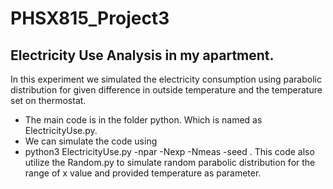 # PHSX815_Project3
## Electricity Use Analysis in my apartment.
In this experiment we simulated the electricity consumption using parabolic distribution for given difference in outside temperature and the temperature set on thermostat.
- The main code is in the folder python. Which is named as ElectricityUse.py.
- We can simulate the code using 
- python3 ElectricityUse.py -npar <number of paramters> -Nexp <number of experiments> -Nmeas <number of measurements> -seed <seed for random numbers>. This code also utilize the Random.py to simulate random parabolic distribution for the range of x value and provided temperature as parameter.
